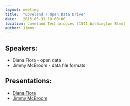 ```yaml
---
layout: meeting
title:  "Loveland / Open Data Drive"
date:   2015-03-31 18:00:00
location: Loveland Technologies (1541 Washington Blvd)
author: Jimmy
---
```


## Speakers:

* Diana Flora - open data
* Jimmy McBroom - data file formats

## Presentations:

* [Diana Flora](http://www.google.com)
* [Jimmy McBroom](http://jayarem.neocities.org/fileformats.html)
